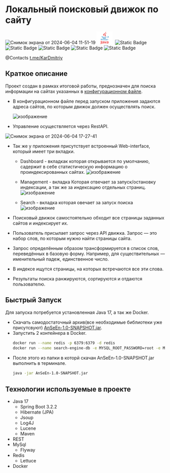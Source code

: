 # **Локальный поисковый движок по сайту**
![Снимок экрана от 2024-06-04 11-51-19](https://github.com/Dmitriy96321/AnSeEn/assets/163676399/c29fdf98-293d-4711-8ac8-dedd6e7d2a50)
 <img src="https://github.com/devicons/devicon/blob/master/icons/java/java-original-wordmark.svg" title="Java" alt="Java" width="50" height="40"/>&nbsp;
![Static Badge](https://img.shields.io/badge/SpringBoot-6DB33F?style=flat&logo=SpringBoot&logoColor=white)
![Static Badge](https://img.shields.io/badge/Flyway-CC0200?style=flat&logo=Flyway)
![Static Badge](https://img.shields.io/badge/Jsoup-1071D3?style=flat&logo=jsoup&logoColor=white)
![Static Badge](https://img.shields.io/badge/Redis-FF4438?style=flat&logo=redis&logoColor=white)
![Static Badge](https://img.shields.io/badge/MySql-4479A1?style=flat&logo=MySql&logoColor=white) 

@Contacts [t.me/KarDmitriy](https://t.me/KarDmitriy)
 

## Краткое описание
Проект создан в рамках итоговой работы, преднозначен для поиска информации на сайтах указанных в [конфигурационном файле](https://github.com/Dmitriy96321/AnSeEn/blob/master/src/main/resources/application.yaml).

+ В конфигурационном файле перед запуском приложения задаются адреса сайтов, по которым движок должен осуществлять поиск.
  
  ![изображение](https://github.com/Dmitriy96321/AnSeEn/assets/163676399/63e8832b-2cc6-414d-bc63-bb9247047b09)
+ Управление осуществляется через RestAPI.

 ![Снимок экрана от 2024-06-04 17-27-41](https://github.com/Dmitriy96321/AnSeEn/assets/163676399/9658dd05-ad5e-4556-841b-87fdc71473ee)
+ Так же у приложения присутствует встроенный Web-interface, который имеет три вкладки.
 
  + Dashboard - вкладкак которая открывается по умолчанию, садержит в себе статистическую информацию о проиндексированных сайтах.
  ![изображение](https://github.com/Dmitriy96321/AnSeEn/assets/163676399/2475ace7-01aa-4e78-ba00-6c4064be6742)
 
  + Management - вкладка Которая отвечает за запуск/остановку индексации, а так же за индексацию отдельных страниц.
   ![изображение](https://github.com/Dmitriy96321/AnSeEn/assets/163676399/57ecf90c-2e3b-4fcf-ac53-17294d4a4617)
  
  + Search  - вкладка которая овечает за запуск поиска
  ![изображение](https://github.com/Dmitriy96321/AnSeEn/assets/163676399/d0cccde8-7db0-4913-bd62-af7d6c20e779)
+ Поисковый движок самостоятельно обходит все страницы заданных сайтов и индексирует их. 
+ Пользователь  присылает запрос через API движка. Запрос — это набор слов, по которым нужно найти страницы сайта.
+ Запрос определённым образом трансформируется в список слов, переведённых в базовую форму. Например, для существительных — именительный падеж, единственное число.
+ В индексе ищутся страницы, на которых встречаются все эти слова.
+ Результаты поиска ранжируются, сортируются и отдаются пользователю.
## Быстрый Запуск
Для запуска потребуется установленная Java 17, а так же Docker.
 + Скачать самодостаточный архив(все необходимые библиотеки уже присутсвуют) [AnSeEn-1.0-SNAPSHOT.jar](https://img.shields.io/badge/MySql-4479A1?style=flat&logo=MySql&logoColor=white).
 + Запустить 2 контейнера в Docker.
   ```bash
   docker run --name redis -p 6379:6379 -d redis
   docker run --name search-engine-db -e MYSQL_ROOT_PASSWORD=root -e MYSQL_DATABASE=search_engine -p 3306:3306 -d mysql:late
   ```
 + После этого из папки в которй скачан AnSeEn-1.0-SNAPSHOT.jar выполнить в терминале.
   ```bash
   java -jar AnSeEn-1.0-SNAPSHOT.jar
   ```
## Технологии используемые в проекте 
+ Java 17
  + Spring Boot 3.2.2
  + Hibernate (JPA)
  + Jsoup
  + Log4J
  + Lucene
  + Maven
+ REST
+ MySql
  + Flyway
+ Redis
  + Lettuce
+ Docker
